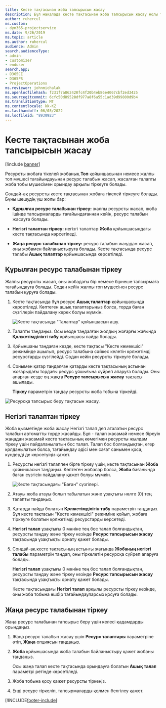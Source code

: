 ```yaml
---
title: Кесте тақтасынан жоба тапсырысын жасау
description: Бұл мақалада кесте тақтасынан жоба тапсырысын жасау жолы туралы ақпарат берілген.
author: ruhercul
ms.custom:
- dyn365-projectservice
ms.date: 9/26/2019
ms.topic: article
ms.author: ruhercul
audience: Admin
search.audienceType:
- admin
- customizer
- enduser
search.app:
- D365CE
- D365PS
- ProjectOperations
ms.reviewer: johnmichalak
ms.openlocfilehash: f231f7a862420fc4f20b4eb86e4067cbf2ed3425
ms.sourcegitcommit: 6cfc50d89528df977a8f6a55c1ad39d99800d9b4
ms.translationtype: MT
ms.contentlocale: kk-KZ
ms.lasthandoff: 06/03/2022
ms.locfileid: "8930923"
---
```

# <a name="create-a-project-booking-from-the-schedule-board"></a>Кесте тақтасынан жоба тапсырысын жасау

[!include [banner](../includes/psa-now-project-operations.md)]

Ресурсты жобаға тікелей жобаның **Топ** қойыншасынан немесе жалпы топ мүшесі тағайындауынан ресурс талабын жасап, жасалған талапты жоба тобы мүшесімен орындау арқылы тіркеуге болады.

Сондай-ақ ресурсты кесте тақтасынан жобаға тікелей тіркеуге болады. Бұны шешудің үш жолы бар:

- **Құрылған ресурс талабынан тіркеу:** жалпы ресурсты жасап, жоба ішінде тапсырмаларды тағайындағаннан кейін, ресурс талабын жасауға болады.

- **Негізгі талаптан тіркеу:** негізгі талаптар **Жоба** қойыншасындағы кесте тақтасында көрсетіледі. 

- **Жаңа ресурс талабынан тіркеу:** ресурс талабын жаңадан жасап, оны жобамен байланыстыруға болады. Кесте тақтасында ресурс талабы **Ашық талаптар** қойыншасында көрсетіледі.

## <a name="book-from-a-generated-resource-requirement"></a>Құрылған ресурс талабынан тіркеу

Жалпы ресурсты жасап, оны жобадағы бір немесе бірнеше тапсырмаға тағайындауға болады. Содан кейін жалпы топ мүшесінен ресурс талабын құруға болады. 

1.  Кесте тақтасында бұл ресурс **Ашық талаптар** қойыншасында көрсетіледі. Көптеген ашық талаптарыңыз болса, торда баған сүзгілерін пайдалану керек болуы мүмкін. 

    ![Кесте тақтасында "Талаптар" қойыншасын ашу.](media/FAQ-Project-Booking-Schedule-Board-1.png "Тапсырыстар мен тағайындаулар кестесі скриншоты")

2. Талапты таңдаңыз. Осы кезде таңдалған жолдың жоғарғы жағында **Қолжетімділікті табу** қойыншасы пайда болады.
 
3. Қойыншаны таңдаған кезде, кесте тақтасы "Кесте көмекшісі" режимінде ашылып, ресурс талабына сәйкес келетін қолжетімді ресурстарды сүзгілейді. Содан кейін ресурсты тіркеуге болады.

4. Сонымен қатар таңдалған қатарды кесте тақтасының астынан жоғарыдағы тордағы ресурс ұяшығына сүйреп апаруға болады. Оны апарған кезде оң жақта **Ресурс тапсырысын жасау** тақтасы ашылады.

    **Тіркеу** параметрін таңдау ресурсты жоба тобына тіркейді.

![Ресурсқа тапсырыс беру тақтасын жасау.](media/FAQ-Project-Booking-Schedule-Board-6.png "")
 

## <a name="book-from-the-primary-requirement"></a>Негізгі талаптан тіркеу

Жоба қызметінде жоба жасау Негізгі талап деп аталатын ресурс талабын автоматты түрде жасайды. Бұл - талап жасамай немесе біреуін жаңадан жасамай кесте тақтасының көмегімен ресурсты жылдам тіркеу үшін пайдаланылатын бос талап. Талап бос болғандықтан, егер қолданылатын болса, тағайындау әдісі мен сағат санымен қоса, күндерді де көрсетуіңіз қажет. 

1. Ресурсты негізгі талаппен бірге тіркеу үшін, кесте тақтасынан **Жоба** қойыншасын таңдаңыз. Көптеген жобалар болса, **Жоба** бағанында баған сүзгісін пайдалану қажет болуы мүмкін.

   ![Кесте тақтасындағы "Баған" сүзгілері.](media/FAQ-Project-Booking-Schedule-Board-2.png "Тапсырыстар мен тағайындаулар кестесі скриншоты")

2. Атауы жоба атауы болып табылатын және ұзақтығы нөлге (0) тең талапты таңдаңыз.

3. Қатарда пайда болатын **Қолжетімділігін табу** параметрін таңдаңыз. Бұл кесте тақтасын "Кесте көмекшісі" режиміне қойып, жобаға тіркеуге болатын қолжетімді ресурстарды көрсетеді.

4. **Негізгі талап** ұзақтығы 0 мәніне тең бос талап болғандықтан, ресурсты таңдау және тіркеу кезінде **Ресурс тапсырысын жасау** тақтасында ұзақтықты орнату қажет болады.

5. Сондай-ақ кесте тақтасының астынғы жағында **Жобаның негізгі талабы** параметрін таңдап, оны тіркелетін ресурсқа сүйреп апаруға болады.
 
    **Негізгі талап** ұзақтығы 0 мәніне тең бос талап болғандықтан, ресурсты таңдау және тіркеу кезінде **Ресурс тапсырысын жасау** тақтасында ұзақтықты орнату қажет болады.
 
    Кесте тақтасындағы **Негізгі талап** арқылы ресурсты тіркеу кезінде, оны жоба тобына ешбір тағайындауларсыз қосуға болады.
 
## <a name="book-from-a-new-resource-requirement"></a>Жаңа ресурс талабынан тіркеу
Жаңа ресурс талабынан тапсырыс беру үшін келесі қадамдарды орындаңыз. 

1. Жаңа ресурс талабын жасау үшін **Ресурс талаптары** параметріне өтіп, **Жаңа** опциясын таңдаңыз.

2. **Жоба** қойыншасында жоба талабын байланыстыру қажет жобаны таңдаңыз.
 
    Осы жаңа талап кесте тақтасында орындауға болатын **Ашық талап** параметрі ретінде көрсетіледі.

3. Жоба тобына қосу қажет ресурсты тіркеңіз.

4. Енді ресурс тіркеліп, тапсырмаларды қолмен белгілеу қажет.



[!INCLUDE[footer-include](../includes/footer-banner.md)]
